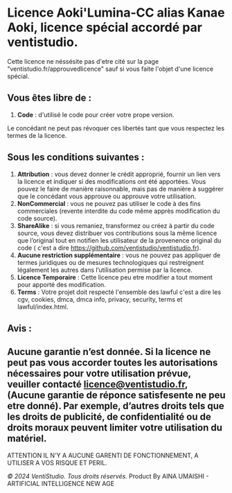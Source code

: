 # Licence Aoki'Lumina-CC alias Kanae Aoki, licence spécial accordé par ventistudio.
Cette licence ne néssésite pas d'etre cité sur la page "ventistudio.fr/approuvedlicence" sauf si vous faite l'objet d'une licence spécial.

## Vous êtes libre de :
1. **Code** : d'utilisé le code pour créer votre prope version.

Le concédant ne peut pas révoquer ces libertés tant que vous respectez les termes de la licence.

## Sous les conditions suivantes :
1. **Attribution** : vous devez donner le crédit approprié, fournir un lien vers la licence et indiquer si des modifications ont été apportées. Vous pouvez le faire de manière raisonnable, mais pas de manière à suggérer que le concédant vous approuve ou approuve votre utilisation.
2. **NonCommercial** : vous ne pouvez pas utiliser le code à des fins commerciales (revente interdite du code même apprès modification du code source).
3. **ShareAlike** : si vous remaniez, transformez ou créez à partir du code source, vous devez distribuer vos contributions sous la même licence que l’original tout en notifien les utilisateur de la provenence original du code ( c'est a dire https://github.com/ventistudio/ventistudio.fr).
4. **Aucune restriction supplémentaire** : vous ne pouvez pas appliquer de termes juridiques ou de mesures technologiques qui restreignent légalement les autres dans l’utilisation permise par la licence.
5. **Licence Temporaire** : Cette licence peu etre modifier a tout moment pour apporté des modification.
6. **Terms** : Votre projet doit respecté l'ensemble des lawful c'est a dire les cgv, cookies, dmca, dmca info, privacy, security, terms et lawful/index.html.

## Avis :
__**Aucune garantie n’est donnée.**__ 
Si la licence ne peut pas vous accorder toutes les autorisations nécessaires pour votre utilisation prévue, veuiller contacté licence@ventistudio.fr, (Aucune garantie de réponce satisfesente ne peu etre donné). 
Par exemple, d’autres droits tels que les droits de publicité, de confidentialité ou de droits moraux peuvent limiter votre utilisation du matériel.
---
ATTENTION IL N'Y A AUCUNE GARENTI DE FONCTIONNEMENT, A UTILISER A VOS RISQUE ET PERIL.

*© 2024 VentiStudio. Tous droits réservés.*
Product By AINA UMAISHI - ARTIFICIAL INTELLIGENCE NEW AGE
